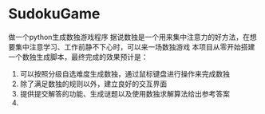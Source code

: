 # SudokuGame
做一个python生成数独游戏程序
据说数独是一个用来集中注意力的好方法，在想要集中注意学习、工作前静不下心时，可以来一场数独游戏
本项目从零开始搭建一个数独生成脚本，最终完成的效果预计是：
1. 可以按照分级自选难度生成数独，通过鼠标键盘进行操作来完成数独
2. 除了满足数独的规则以外，建立良好的交互界面
3. 提供提交解答的功能、生成谜题以及使用数独求解算法给出参考答案
4. 
